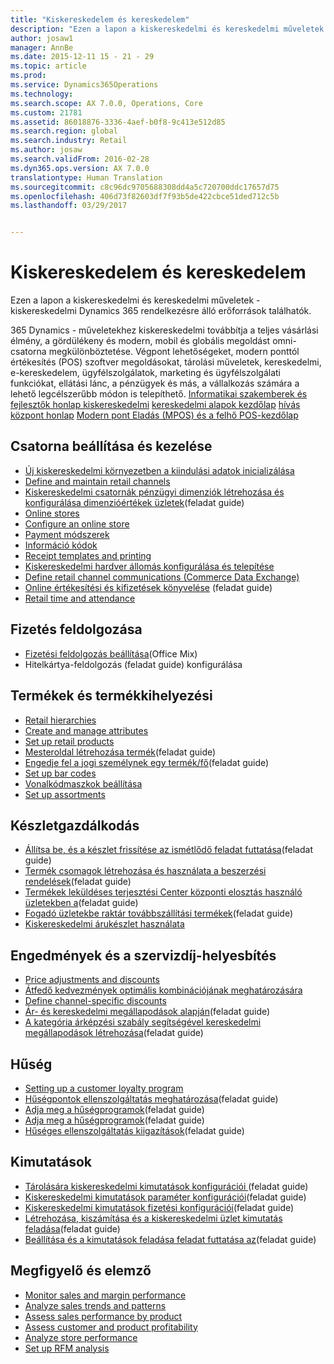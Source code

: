 ```yaml
---
title: "Kiskereskedelem és kereskedelem"
description: "Ezen a lapon a kiskereskedelmi és kereskedelmi műveletek - kiskereskedelmi Dynamics 365 rendelkezésre álló erőforrások találhatók."
author: josaw1
manager: AnnBe
ms.date: 2015-12-11 15 - 21 - 29
ms.topic: article
ms.prod: 
ms.service: Dynamics365Operations
ms.technology: 
ms.search.scope: AX 7.0.0, Operations, Core
ms.custom: 21781
ms.assetid: 86018876-3336-4aef-b0f8-9c413e512d85
ms.search.region: global
ms.search.industry: Retail
ms.author: josaw
ms.search.validFrom: 2016-02-28
ms.dyn365.ops.version: AX 7.0.0
translationtype: Human Translation
ms.sourcegitcommit: c8c96dc9705688308dd4a5c720700ddc17657d75
ms.openlocfilehash: 406d73f82603df7f93b5de422cbce51ded712c5b
ms.lasthandoff: 03/29/2017


---
```


# <a name="retail-and-commerce"></a>Kiskereskedelem és kereskedelem

Ezen a lapon a kiskereskedelmi és kereskedelmi műveletek - kiskereskedelmi Dynamics 365 rendelkezésre álló erőforrások találhatók.

365 Dynamics - műveletekhez kiskereskedelmi továbbítja a teljes vásárlási élmény, a gördülékeny és modern, mobil és globális megoldást omni-csatorna megkülönböztetése. Végpont lehetőségeket, modern ponttól értékesítés (POS) szoftver megoldásokat, tárolási műveletek, kereskedelmi, e-kereskedelem, ügyfélszolgálatok, marketing és ügyfélszolgálati funkciókat, ellátási lánc, a pénzügyek és más, a vállalkozás számára a lehető legcélszerűbb módon is telepíthető. 
[Informatikai szakemberek és fejlesztők honlap kiskereskedelmi](dev-itpro/dev-retail-home-page.md)<ph id="t1">
</ph>[kereskedelmi alapok kezdőlap](commerce-essentials.md)<ph id="t2">
</ph>[hívás központ honlap](call-center-functionality.md)<ph id="t3">
</ph>[Modern pont Eladás (MPOS) és a felhő POS-kezdőlap](pos-mpos.md)

## <a name="channel-setup-and-management"></a>Csatorna beállítása és kezelése
-   [Új kiskereskedelmi környezetben a kiindulási adatok inicializálása](enable-configure-retail-functionality.md)
-   [Define and maintain retail channels](define-maintain-retail-channels.md)
-   [Kiskereskedelmi csatornák pénzügyi dimenziók létrehozása és konfigurálása dimenzióértékek üzletek](http://ax.help.dynamics.com/en/wiki/create-financial-dimensions-for-retail-channels-and-configure-dimension-values-on-stores/)(feladat guide)
-   [Online stores](online-stores.md)
-   [Configure an online store](dev-itpro/configure-online-store.md)
-   [P](payment-methods.md)[ayment módszerek](payment-methods.md)
-   [Információ kódok](info-codes-retail.md)
-   [Receipt templates and printing](receipt-templates-printing.md)
-   [Kiskereskedelmi hardver állomás konfigurálása és telepítése](retail-hardware-station-configuration-installation.md)
-   [Define retail channel communications (Commerce Data Exchange)](dev-itpro/define-retail-channel-communications-cdx.md)
-   [Online értékesítési és kifizetések könyvelése](http://ax.help.dynamics.com/en/wiki/posting-of-online-sales-and-payments/) (feladat guide)
-   [Retail time and attendance](retail-time-attendance.md)

## <a name="payment-processing"></a>Fizetés feldolgozása
-   [Fizetési feldolgozás beállítása](https://mix.office.com/watch/i7zw3bg6yk2v)(Office Mix)
-   Hitelkártya-feldolgozás (feladat guide) konfigurálása

## <a name="products-and-merchandising"></a>Termékek és termékkihelyezési
-   [Retail hierarchies](retail-hierarchies.md)
-   [Create and manage attributes](create-manage-attributes.md)
-   [Set up retail products](set-up-retail-products.md)
-   [Mesteroldal létrehozása termék](http://ax.help.dynamics.com/en/wiki/create-a-product-master/)(feladat guide)
-   [Engedje fel a jogi személynek egy termék/fő](http://ax.help.dynamics.com/en/wiki/release-a-productproduct-master-to-legal-entities/)(feladat guide)
-   [Set up bar codes](set-up-bar-codes.md)
-   [Vonalkódmaszkok beállítása](set-up-bar-code-masks.md)
-   [Set up assortments](set-up-assortments.md)

## <a name="inventory-management"></a>Készletgazdálkodás
-   [Állítsa be, és a készlet frissítése az ismétlődő feladat futtatása](http://ax.help.dynamics.com/en/wiki/configure-and-run-recurrent-job-to-update-inventory/)(feladat guide)
-   [Termék csomagok létrehozása és használata a beszerzési rendelések](http://ax.help.dynamics.com/en/wiki/create-product-packages-and-use-in-purchase-order/)(feladat guide)
-   [Termékek leküldéses terjesztési Center központi elosztás használó üzletekben a](http://ax.help.dynamics.com/en/wiki/push-products-from-distribution-center-to-stores-using-buyers-push/)(feladat guide)
-   [Fogadó üzletekbe raktár továbbszállítási termékek](http://ax.help.dynamics.com/en/wiki/cross-dock-products-from-receiving-warehouse-to-stores/)(feladat guide)
-   [Kiskereskedelmi árukészlet használata](retail-store-inventory.md)

## <a name="discounts-and-price-adjustments"></a>Engedmények és a szervizdíj-helyesbítés
-   [Price adjustments and discounts](price-adjustments-discounts.md)
-   [Átfedő kedvezmények optimális kombinációjának meghatározására](optimal-combination-overlapping-discounts.md)
-   [Define channel-specific discounts](define-channel-specific-discounts.md)
-   [Ár- és kereskedelmi megállapodások alapján](http://ax.help.dynamics.com/en/wiki/base-price-and-trade-agreements/)(feladat guide)
-   [A kategória árképzési szabály segítségével kereskedelmi megállapodások létrehozása](http://ax.help.dynamics.com/en/wiki/create-trade-agreements-using-a-category-pricing-rule/)(feladat guide)

## <a name="loyalty"></a>Hűség
-   [Setting up a customer loyalty program](set-up-customer-loyalty-program.md)
-   [Hűségpontok ellenszolgáltatás meghatározása](http://ax.help.dynamics.com/en/wiki/define-loyalty-reward-points/)(feladat guide)
-   [Adja meg a hűségprogramok](http://ax.help.dynamics.com/en/wiki/define-loyalty-programs/)(feladat guide)
-   [Adja meg a hűségprogramok](http://ax.help.dynamics.com/en/wiki/define-loyalty-schemes/)(feladat guide)
-   [Hűséges ellenszolgáltatás kiigazítások](http://ax.help.dynamics.com/en/wiki/loyalty-rewards-adjustments/)(feladat guide)

## <a name="statements"></a>Kimutatások
-   [Tárolására kiskereskedelmi kimutatások konfigurációi ](http://ax.help.dynamics.com/en/wiki/store-configurations-for-retail-statements/)(feladat guide)
-   [Kiskereskedelmi kimutatások paraméter konfigurációi](http://ax.help.dynamics.com/en/wiki/parameter-configurations-for-retail-statements/)(feladat guide)
-   [Kiskereskedelmi kimutatások fizetési konfigurációi](http://ax.help.dynamics.com/en/wiki/payment-configurations-for-retail-statements/)(feladat guide)
-   [Létrehozása, kiszámítása és a kiskereskedelmi üzlet kimutatás feladása](http://ax.help.dynamics.com/en/wiki/create-calculate-and-post-a-statement-for-a-retail-store/)(feladat guide)
-   [Beállítása és a kimutatások feladása feladat futtatása az](http://ax.help.dynamics.com/en/wiki/configure-and-run-job-to-post-statements/)(feladat guide)

## <a name="monitoring-and-analysis"></a>Megfigyelő és elemző
-   [Monitor sales and margin performance](monitor-sales-margin-performance.md)
-   [Analyze sales trends and patterns](analyze-sales-trends-patterns.md)
-   [Assess sales performance by product](sales-performance-products.md)
-   [Assess customer and product profitability](assess-customer-product-profitability.md)
-   [Analyze store performance](store-performance-information.md)
-   [Set up RFM analysis](set-up-rfm-analysis.md)


 



